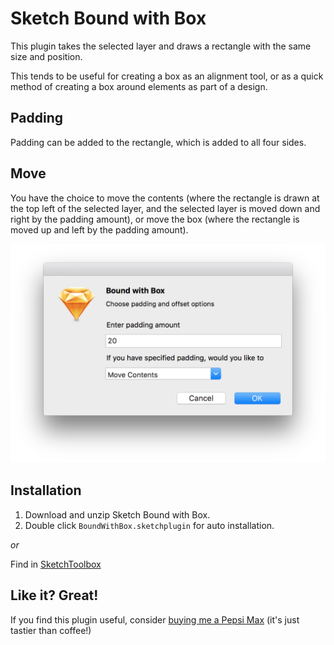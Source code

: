 # Sketch Bound with Box

This plugin takes the selected layer and draws a rectangle with the same size and position.

This tends to be useful for creating a box as an alignment tool, or as a quick method of creating a box around elements as part of a design.

## Padding

Padding can be added to the rectangle, which is added to all four sides.

## Move

You have the choice to move the contents (where the rectangle is drawn at the top left of the selected layer, and the selected layer is moved down and right by the padding amount), or move the box (where the rectangle is moved up and left by the padding amount).

![Sketch Bound with Box gathering user input](/BoundWithBox.sketchplugin/Contents/Resources/bound-with-box.png?raw=true)

## Installation

1. Download and unzip Sketch Bound with Box.
2. Double click `BoundWithBox.sketchplugin` for auto installation.

*or*

Find in [SketchToolbox](http://sketchtoolbox.com/)

## Like it? Great!

If you find this plugin useful, consider [buying me a Pepsi Max](https://paypal.me/howles/5) (it's just tastier than coffee!)
